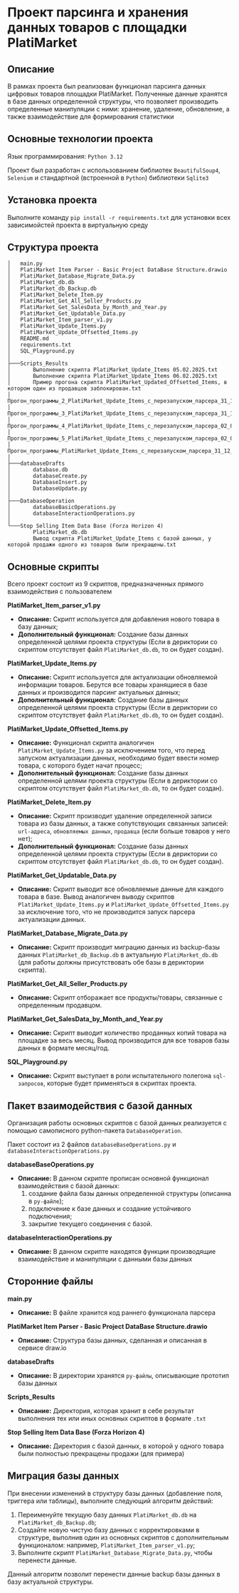 # Проект парсинга и хранения данных товаров с площадки PlatiMarket

## Описание
В рамках проекта был реализован функционал парсинга данных цифровых товаров площадки PlatiMarket. Полученные данные хранятся в базе данных определенной структуры, что позволяет производить определенные манипуляции с ними: хранение, удаление, обновление, а также взаимодействие для формирования статистики

## Основные технологии проекта
Язык программирования: `Python 3.12`

Проект был разработан с использованием библиотек `BeautifulSoup4`, `Selenium` и стандартной (встроенной в `Python`) библиотеки `Sqlite3`

## Установка проекта
Выполните команду `pip install -r requirements.txt` для установки всех зависимойстей проекта в виртуальную среду

## Структура проекта
``` commandline 
│   main.py
│   PlatiMarket Item Parser - Basic Project DataBase Structure.drawio
│   PlatiMarket_Database_Migrate_Data.py
│   PlatiMarket_db.db
│   PlatiMarket_db_Backup.db
│   PlatiMarket_Delete_Item.py
│   PlatiMarket_Get_All_Seller_Products.py
│   PlatiMarket_Get_SalesData_by_Month_and_Year.py
│   PlatiMarket_Get_Updatable_Data.py
│   PlatiMarket_Item_parser_v1.py
│   PlatiMarket_Update_Items.py
│   PlatiMarket_Update_Offsetted_Items.py
│   README.md
│   requirements.txt
│   SQL_Playground.py
│
├───Scripts_Results
│       Выполнение скрипта PlatiMarket_Update_Items 05.02.2025.txt
│       Выполнение скрипта PlatiMarket_Update_Items 06.02.2025.txt
│       Пример прогона скрипта PlatiMarket_Updated_Offsetted_Items, в котором один из продавцов заблокирован.txt
│       Прогон_программы_2_PlatiMarket_Update_Items_с_перезапуском_парсера_31_12_2024.txt
│       Прогон_программы_3_PlatiMarket_Update_Items_с_перезапуском_парсера_31_12_2024.txt
│       Прогон_программы_4_PlatiMarket_Update_Items_с_перезапуском_парсера_02_01_2025.txt
│       Прогон_программы_5_PlatiMarket_Update_Items_с_перезапуском_парсера_02_01_2025_Все_использованные_попытки.txt
│       Прогон_программы_PlatiMarket_Update_Items_с_перезапуском_парсера_31_12_2024.txt
│
├───databaseDrafts
│       database.db
│       databaseCreate.py
│       DatabaseInsert.py
│       DatabaseUpdate.py
│
├───DatabaseOperation
│       databaseBasicOperations.py
│       databaseInteractionOperations.py
│
└───Stop Selling Item Data Base (Forza Horizon 4)
        PlatiMarket_db.db
        Вывод скрипта PlatiMarket_Update_Items с базой данных, у которой продажи одного из товаров были прекращены.txt
```

## Основные скрипты

Всего проект состоит из 9 скриптов, предназначенных прямого взаимодействия с пользователем

__PlatiMarket_Item_parser_v1.py__ </br>
- __Описание:__ Скрипт используется для добавления нового товара в базу данных;
- __Дополнительный функционал:__ Создание базы данных определенной целями проекта структуры (Если в дериктории со скриптом отсутствует файл `PlatiMarket_db.db`, то он будет создан).

__PlatiMarket_Update_Items.py__ </br>
- __Описание:__ Скрипт используется для актуализации обновляемой информации товаров. Берутся все товары хранящиеся в базе данных и производится парсинг актуальных данных;
- __Дополнительный функционал:__ Создание базы данных определенной целями проекта структуры (Если в дериктории со скриптом отсутствует файл `PlatiMarket_db.db`, то он будет создан).

__PlatiMarket_Update_Offsetted_Items.py__ </br>
- __Описание:__ Функционал скрипта аналогичен `PlatiMarket_Update_Items.py` за исключением того, что перед запуском актуализации данных, необходимо будет ввести номер товара, с которого будет начат процесс;
- __Дополнительный функционал:__ Создание базы данных определенной целями проекта структуры (Если в дериктории со скриптом отсутствует файл `PlatiMarket_db.db`, то он будет создан).

__PlatiMarket_Delete_Item.py__ </br>
- __Описание:__ Скрипт производит удаление определенной записи товара из базы данных, а также сопутствующих связанных записей: `url-адреса`, `обновляемых данных`, `продавца` (если больше товаров у него нет);
- __Дополнительный функционал:__ Создание базы данных определенной целями проекта структуры (Если в дериктории со скриптом отсутствует файл `PlatiMarket_db.db`, то он будет создан).

__PlatiMarket_Get_Updatable_Data.py__ </br>
- __Описание:__ Скрипт выводит все обновляемые данные для каждого товара в базе. Вывод аналогичен выводу скриптов `PlatiMarket_Update_Items.py` и `PlatiMarket_Update_Offsetted_Items.py` за исключение того, что не производится запуск парсера актуализации данных.

__PlatiMarket_Database_Migrate_Data.py__ </br>
- __Описание:__ Скрипт производит миграцию данных из backup-базы данных `PlatiMarket_db_Backup.db` в актуальную  `PlatiMarket_db.db` (для работы должны присутствовать обе базы в дериктории скрипта).

__PlatiMarket_Get_All_Seller_Products.py__ </br>
- __Описание:__ Скрипт отборажает все продукты/товары, связанные с определенным продавцом.

__PlatiMarket_Get_SalesData_by_Month_and_Year.py__ </br>
- __Описание:__ Скрипт выводит количество проданных копий товара на площадке за весь месяц. Вывод производится для все товаров базы данных в формате месяц/год.

__SQL_Playground.py__ </br>
- __Описание:__ Скрипт выступает в роли испытательного полегона `sql-запросов`, которые будет применяться в скриптах проекта.


## Пакет взаимодействия с базой данных

Организация работы основных скриптов с базой данных реализуется с помощью самописного python-пакета `DatabaseOperation`.

Пакет состоит из 2 файлов `databaseBaseOperations.py` и `databaseInteractionOperations.py`

__databaseBaseOperations.py__ </br>
- __Описание:__ В данном скрипте прописан основной функционал взаимодействия с базой данных:
  1. создание файла базы данных определенной структуры (описанна в `py-файле`);
  2. подключение к базе данных и создание устойчивого подключения; 
  3. закрытие текущего соединения с базой.  

__databaseInteractionOperations.py__ </br>
- __Описание:__ В данном скрипте находятся функции производящие взаимодействие и манипуляции с данными базы данных


## Сторонние файлы

__main.py__ </br>
- __Описание:__ В файле хранится код раннего функционала парсера  

__PlatiMarket Item Parser - Basic Project DataBase Structure.drawio__ </br>
- __Описание:__ Структура базы данных, сделанная и описанная в сервисе draw.io

__databaseDrafts__ </br>
- __Описание:__ В директории хранятся `py-файлы`, описывающие прототип базы данных

__Scripts_Results__</br>
- __Описание:__ Директория, которая хранит в себе результат выполнения тех или иных основных скриптов в формате `.txt`

__Stop Selling Item Data Base (Forza Horizon 4)__
- __Описание:__ Директория с базой данных, в которой у одного товара были полностью прекращены продажи (для примера)

## Миграция базы данных 

При внесении изменений в структуру базы данных (добавление поля, триггера или таблицы), выполните следующий алгоритм действий:

1. Переименуйте текущую базу данных `PlatiMarket_db.db` на `PlatiMarket_db_Backup.db`;
2. Создайте новую чистую базу данных с корректировками в структуре, выполнив один из основных скриптов с дополнительным функционалом: например, `PlatiMarket_Item_parser_v1.py`;
3. Выполните скрипт `PlatiMarket_Database_Migrate_Data.py`, чтобы перенести данные.

Данный алгоритм позволит перенести данные backup базы данных в базу актуальной структуры.